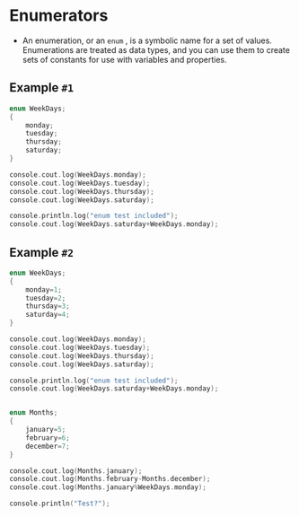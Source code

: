 # Enumerators

- An enumeration, or an `enum` , is a symbolic name for a set of values. Enumerations are treated as data types, and you can use them to create sets of constants for use with variables and properties.

## Example `#1`

```cpp
enum WeekDays;
{
	monday;
	tuesday;
	thursday;
	saturday;
}

console.cout.log(WeekDays.monday);
console.cout.log(WeekDays.tuesday);
console.cout.log(WeekDays.thursday);
console.cout.log(WeekDays.saturday);

console.println.log("enum test included");
console.cout.log(WeekDays.saturday+WeekDays.monday);
```

## Example `#2`

```cpp
enum WeekDays;
{
	monday=1;
	tuesday=2;
	thursday=3;
	saturday=4;
}

console.cout.log(WeekDays.monday);
console.cout.log(WeekDays.tuesday);
console.cout.log(WeekDays.thursday);
console.cout.log(WeekDays.saturday);

console.println.log("enum test included");
console.cout.log(WeekDays.saturday+WeekDays.monday);


enum Months;
{
	january=5;
	february=6;
	december=7;
}

console.cout.log(Months.january);
console.cout.log(Months.february-Months.december);
console.cout.log(Months.january%WeekDays.monday);

console.println("Test?");
```